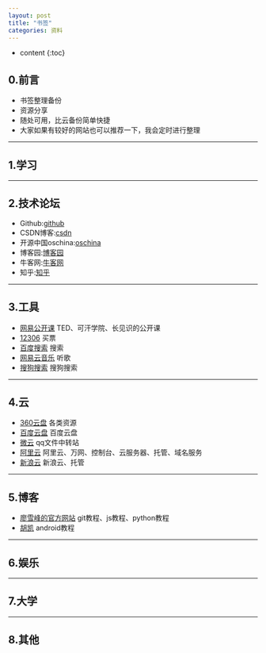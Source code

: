 ```yaml
---
layout: post
title: "书签"
categories: 资料
---
```


* content 
{:toc}

## 0.前言

* 书签整理备份
* 资源分享
* 随处可用，比云备份简单快捷
* 大家如果有较好的网站也可以推荐一下，我会定时进行整理

---

## 1.学习



---

## 2.技术论坛

* Github:[github](https://github.com/)
* CSDN博客:[csdn](http://blog.csdn.net/)
* 开源中国oschina:[oschina](http://www.oschina.net/)
* 博客园:[博客园](http://www.cnblogs.com/)
* 牛客网:[牛客网](http://www.nowcoder.com/)
* 知乎:[知乎](http://www.zhihu.com/)


---

## 3.工具

* [网易公开课](http://open.163.com/) TED、可汗学院、长见识的公开课
* [12306](http://www.12306.cn/mormhweb/) 买票
* [百度搜索](https://www.baidu.com) 搜索
* [网易云音乐](http://music.163.com/) 听歌
* [搜狗搜索](http://www.sogou.com/) 搜狗搜索

---

## 4.云

* [360云盘](http://yunpan.360.cn/) 各类资源
* [百度云盘](http://yun.baidu.com/) 百度云盘
* [微云](http://www.weiyun.com/) qq文件中转站
* [阿里云](http://www.aliyun.com/) 阿里云、万网、控制台、云服务器、托管、域名服务
* [新浪云](https://www.sinacloud.com/) 新浪云、托管

---

## 5.博客

* [廖雪峰的官方网站](http://www.liaoxuefeng.com/) git教程、js教程、python教程
* [胡凯](http://hukai.me/) android教程

---

## 6.娱乐

---

## 7.大学


---

## 8.其他

